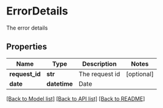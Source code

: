 ﻿# ErrorDetails
The error details

## Properties
Name | Type | Description | Notes
------------ | ------------- | ------------- | -------------
**request_id** | **str** | The request id | [optional] 
**date** | **datetime** | Date | 

[[Back to Model list]](../README.md#documentation-for-models) [[Back to API list]](../README.md#documentation-for-api-endpoints) [[Back to README]](../README.md)


